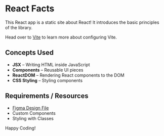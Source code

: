 # React Facts

This React app is a static site about React! It introduces the basic principles of the library.

Head over to [Vite](https://vitejs.dev/) to learn more about configuring Vite.

## Concepts Used

- **JSX** – Writing HTML inside JavaScript  
- **Components** – Reusable UI pieces  
- **ReactDOM** – Rendering React components to the DOM  
- **CSS Styling** – Styling components  

## Requirements / Resources

- [Figma Design File](https://www.figma.com/design/xA1rJVQOorqMW6xjGdBLcI/ReactFacts?node-id=0-1&p=f)  
- Custom Components  
- Styling with Classes  

Happy Coding!
